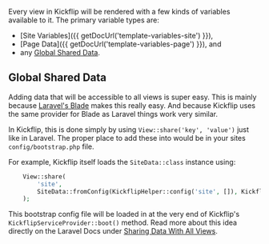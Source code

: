 Every view in Kickflip will be rendered with a few kinds of variables available to it.
The primary variable types are:

- [Site Variables]({{ getDocUrl('template-variables-site') }}),
- [Page Data]({{ getDocUrl('template-variables-page') }}), and
- any [Global Shared Data](#global-shared-data).

## Global Shared Data

Adding data that will be accessible to all views is super easy.
This is mainly because [Laravel's Blade](https://laravel.com/docs/master/blade) makes this really easy.
And because Kickflip uses the same provider for Blade as Laravel things work very similar.

In Kickflip, this is done simply by using `View::share('key', 'value')` just like in Laravel.
The proper place to add these into would be in your sites `config/bootstrap.php` file.

For example, Kickflip itself loads the `SiteData::class` instance using:

```php
    View::share(
        'site',
        SiteData::fromConfig(KickflipHelper::config('site', []), KickflipHelper::config('siteNav', []))
    );
```

This bootstrap config file will be loaded in at the very end of Kickflip's `KickflipServiceProvider::boot()` method.
Read more about this idea directly on the Laravel Docs under [Sharing Data With All Views](https://laravel.com/docs/master/views#sharing-data-with-all-views).